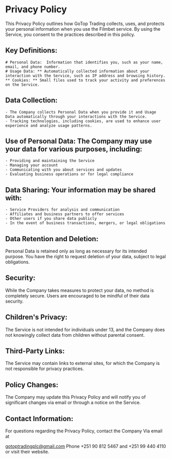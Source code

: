 # Privacy Policy #

This Privacy Policy outlines how GoTop Trading collects, uses, and protects your personal information when you use the Filmbet service. By using the Service, you consent to the practices described in this policy.

## Key Definitions:
	# Personal Data:  Information that identifies you, such as your name, email, and phone number.
	# Usage Data: ** Automatically collected information about your interaction with the Service, such as IP address and browsing history.
	** Cookies: ** Small files used to track your activity and preferences on the Service.

## Data Collection: 
 	- The Company collects Personal Data when you provide it and Usage Data automatically through your interactions with the Service.
  	- Tracking technologies, including cookies, are used to enhance user experience and analyze usage patterns.

## Use of Personal Data: The Company may use your data for various purposes, including: 
	- Providing and maintaining the Service
	- Managing your account
	- Communicating with you about services and updates
	- Evaluating business operations or for legal compliance

## Data Sharing: Your information may be shared with:
	- Service Providers for analysis and communication
	- Affiliates and business partners to offer services
	- Other users if you share data publicly
	- In the event of business transactions, mergers, or legal obligations

## Data Retention and Deletion:  
Personal Data is retained only as long as necessary for its intended purpose. You have the right to request deletion of your data, subject to legal obligations.

## Security:  
While the Company takes measures to protect your data, no method is completely secure. Users are encouraged to be mindful of their data security.

## Children's Privacy:  
The Service is not intended for individuals under 13, and the Company does not knowingly collect data from children without parental consent.

## Third-Party Links: 
The Service may contain links to external sites, for which the Company is not responsible for privacy practices.

## Policy Changes: 
The Company may update this Privacy Policy and will notify you of significant changes via email or through a notice on the Service.

## Contact Information: 
For questions regarding the Privacy Policy, contact the Company Via email at 

gotoptradingplc@gmail.com 
Phone +251 90 812 5467 and +251 99 440 4110 or visit their website.

